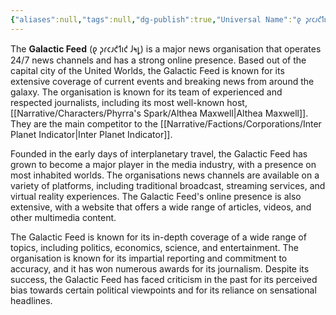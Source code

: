 ```yaml
---
{"aliases":null,"tags":null,"dg-publish":true,"Universal Name":"𐑞 𐑜𐑩𐑤𐑨𐑒𐑑𐑦𐑒 𐑓𐑰𐑛","permalink":"/narrative/factions/corporations/galactic-feed/","dgPassFrontmatter":true}
---
```


The **Galactic Feed** (𐑞 𐑜𐑩𐑤𐑨𐑒𐑑𐑦𐑒 𐑓𐑰𐑛) is a major news organisation that operates 24/7 news channels and has a strong online presence. Based out of the capital city of the United Worlds, the Galactic Feed is known for its extensive coverage of current events and breaking news from around the galaxy. The organisation is known for its team of experienced and respected journalists, including its most well-known host, [[Narrative/Characters/Phyrra's Spark/Althea Maxwell\|Althea Maxwell]]. They are the main competitor to the [[Narrative/Factions/Corporations/Inter Planet Indicator\|Inter Planet Indicator]].

Founded in the early days of interplanetary travel, the Galactic Feed has grown to become a major player in the media industry, with a presence on most inhabited worlds. The organisations news channels are available on a variety of platforms, including traditional broadcast, streaming services, and virtual reality experiences. The Galactic Feed's online presence is also extensive, with a website that offers a wide range of articles, videos, and other multimedia content.

The Galactic Feed is known for its in-depth coverage of a wide range of topics, including politics, economics, science, and entertainment. The organisation is known for its impartial reporting and commitment to accuracy, and it has won numerous awards for its journalism. Despite its success, the Galactic Feed has faced criticism in the past for its perceived bias towards certain political viewpoints and for its reliance on sensational headlines.
